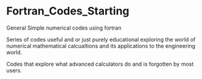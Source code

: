 Fortran_Codes_Starting
======================

General Simple numerical codes using fortran

Series of codes useful and or just purely educational 
exploring the world of numerical mathematical calcualtions and its applications
to the engineering world.

Codes that explore what advanced calculators do and is forgotten by most users.
